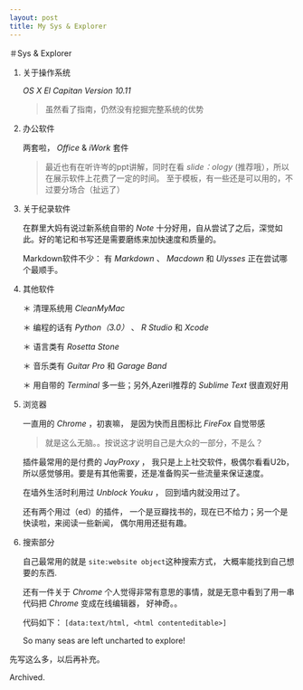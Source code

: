 ```yaml
---
layout: post
title: My Sys & Explorer
---
```

＃Sys & Explorer

1. 关于操作系统

	_OS X El Capitan Version 10.11_

	> 虽然看了指南，仍然没有挖掘完整系统的优势

2. 办公软件

	两套啦， _Office_ & _iWork_ 套件

	> 最近也有在听许岑的ppt讲解，同时在看 _slide：ology_ (推荐哦），所以在展示软件上花费了一定的时间。 至于模板，有一些还是可以用的，不过要分场合（扯远了）

3. 关于纪录软件

	在群里大妈有说过新系统自带的 _Note_ 十分好用，自从尝试了之后，深觉如此。好的笔记和书写还是需要磨练来加快速度和质量的。

	Markdown软件不少： 有 _Markdown_ 、 _Macdown_ 和 _Ulysses_ 正在尝试哪个最顺手。

4. 其他软件

	＊ 清理系统用 _CleanMyMac_
	 
	＊ 编程的话有 _Python（3.0）_ 、 _R Studio_ 和 _Xcode_
	 
	＊ 语言类有 _Rosetta Stone_
	 
	＊ 音乐类有 _Guitar Pro_ 和 _Garage Band_
	 
	＊ 用自带的 _Terminal_ 多一些；另外,Azeril推荐的 _Sublime Text_  很直观好用

5. 浏览器

	一直用的 _Chrome_ ，初衷嘛， 是因为快而且图标比 _FireFox_ 自觉带感
	> 就是这么无脑。。按说这才说明自己是大众的一部分，不是么？
	  
	插件最常用的是付费的 _JayProxy_ ， 我只是上上社交软件，极偶尔看看U2b，所以感觉够用。要是有其他需要，还是准备购买一些流量来保证速度。

	在墙外生活时利用过 _Unblock Youku_ ， 回到墙内就没用过了。

	还有两个用过（ed）的插件， 一个是豆瓣找书的，现在已不给力；另一个是快读啦，来阅读一些新闻， 偶尔用用还挺有趣。

6. 搜索部分

	自己最常用的就是 `site:website object`这种搜索方式， 大概率能找到自己想要的东西.

	还有一件关于 _Chrome_ 个人觉得非常有意思的事情，就是无意中看到了用一串代码把 _Chrome_ 变成在线编辑器， 好神奇。。 

	代码如下：
	`[data:text/html, <html contenteditable>]`


	So many seas are left uncharted to explore!

先写这么多，以后再补充。

Archived.